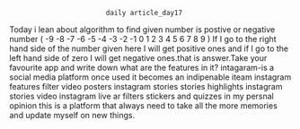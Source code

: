                             daily article_day17

 Today i lean about algorithm to find given number is postive or negative number              ( -9 -8 -7 -6 -5 -4 -3 -2 -1 0 1 2 3  4 5 6 7 8 9 )
If I go to the right hand side of the number given here I will get positive ones and if I go to the left hand side of zero I will get negative ones.that is answer.Take your favourite app and write down what are the features in it?
intagaram-is a social media platform once used it becomes an indipenable iteam
instagram features
filter
video posters
instagram stories
stories highlights
instagram stories video
instagram live
ar filters
stickers and quizzes
in my persnal opinion this is a platform that always need to take all the more memories and update myself on new things.
